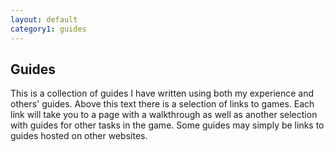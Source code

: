 ```yaml
---
layout: default
category1: guides
---
```

<h2>Guides</h2>
This is a collection of guides I have written using both my experience and others' guides. Above this text there is a selection of links to games. 
Each link will take you to a page with a walkthrough as well as another selection with guides for other tasks in the game. Some guides may simply be links to guides hosted on other websites.